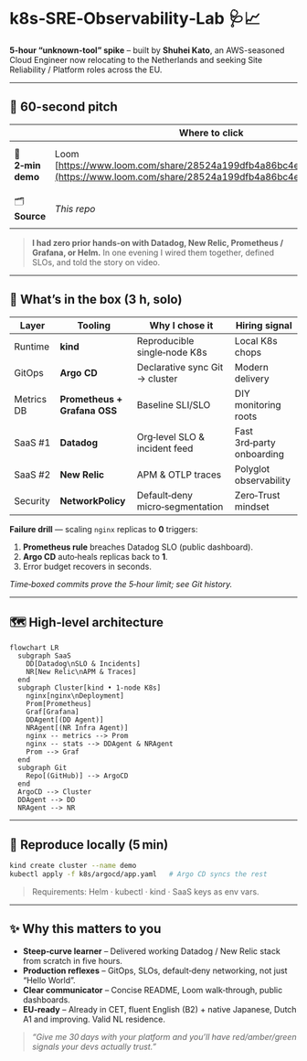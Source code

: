 
# k8s‑SRE‑Observability‑Lab 🩺📈

**5-hour “unknown-tool” spike** – built by **Shuhei Kato**, an AWS-seasoned Cloud Engineer now relocating to the Netherlands and seeking Site Reliability / Platform roles across the EU.

---

## 🚀 60-second pitch

|                   | Where to click                                                                                                                  | Why it matters                                     |
| ----------------- | ------------------------------------------------------------------------------------------------------------------------------- | -------------------------------------------------- |
| 🎥 **2‑min demo** | Loom [https://www.loom.com/share/28524a199dfb4a86bc4ed46723af5f14](https://www.loom.com/share/28524a199dfb4a86bc4ed46723af5f14) | Live failure‑injection ➜ auto‑healing ➜ dashboards |
| 🗂 **Source**     | *This repo*                                                                                                                     | IaC, GitOps, Helm, NetworkPolicy                   |

> **I had zero prior hands‑on with Datadog, New Relic, Prometheus / Grafana, or Helm.**
> In one evening I wired them together, defined SLOs, and told the story on video.

---

## 🧩 What’s in the box (3 h, solo)

| Layer      | Tooling                      | Why I chose it                  | Hiring signal             |
| ---------- | ---------------------------- | ------------------------------- | ------------------------- |
| Runtime    | **kind**                     | Reproducible single‑node K8s    | Local K8s chops           |
| GitOps     | **Argo CD**                  | Declarative sync Git → cluster  | Modern delivery           |
| Metrics DB | **Prometheus + Grafana OSS** | Baseline SLI/SLO                | DIY monitoring roots      |
| SaaS #1    | **Datadog**                  | Org‑level SLO & incident feed   | Fast 3rd‑party onboarding |
| SaaS #2    | **New Relic**                | APM & OTLP traces               | Polyglot observability    |
| Security   | **NetworkPolicy**            | Default‑deny micro‑segmentation | Zero‑Trust mindset        |

**Failure drill** — scaling `nginx` replicas to **0** triggers:

1. **Prometheus rule** breaches Datadog SLO (public dashboard).
2. **Argo CD** auto‑heals replicas back to **1**.
3. Error budget recovers in seconds.

*Time‑boxed commits prove the 5‑hour limit; see Git history.*

---

## 🗺 High‑level architecture

```mermaid
flowchart LR
  subgraph SaaS
    DD[Datadog\nSLO & Incidents]
    NR[New Relic\nAPM & Traces]
  end
  subgraph Cluster[kind • 1-node K8s]
    nginx[nginx\nDeployment]
    Prom[Prometheus]
    Graf[Grafana]
    DDAgent[(DD Agent)]
    NRAgent[(NR Infra Agent)]
    nginx -- metrics --> Prom
    nginx -- stats --> DDAgent & NRAgent
    Prom --> Graf
  end
  subgraph Git
    Repo[(GitHub)] --> ArgoCD
  end
  ArgoCD --> Cluster
  DDAgent --> DD
  NRAgent --> NR
```

---

## 🔄 Reproduce locally (5 min)

```bash
kind create cluster --name demo
kubectl apply -f k8s/argocd/app.yaml   # Argo CD syncs the rest
```

> Requirements: Helm · kubectl · kind · SaaS keys as env vars.

---

## ✨ Why this matters to you

* **Steep‑curve learner** – Delivered working Datadog / New Relic stack from scratch in five hours.
* **Production reflexes** – GitOps, SLOs, default‑deny networking, not just “Hello World”.
* **Clear communicator** – Concise README, Loom walk‑through, public dashboards.
* **EU‑ready** – Already in CET, fluent English (B2) + native Japanese, Dutch A1 and improving. Valid NL residence.

> *“Give me 30 days with your platform and you’ll have red/amber/green signals your devs actually trust.”*
